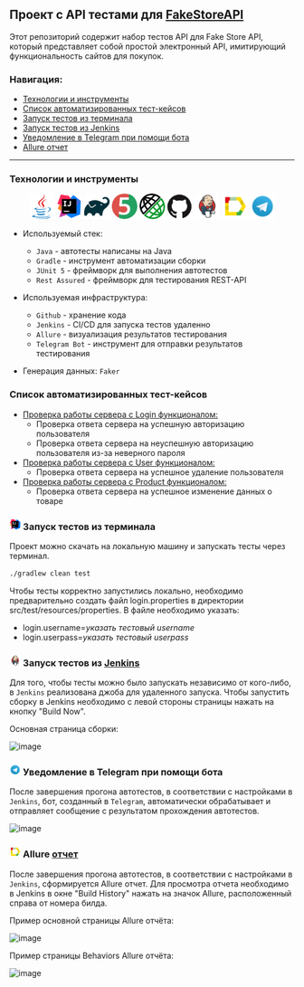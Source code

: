 ## Проект c API тестами для [FakeStoreAPI](https://fakestoreapi.com/)
Этот репозиторий содержит набор тестов API для Fake Store API, который представляет собой простой электронный API, имитирующий функциональность сайтов для покупок.

### Навигация:
* <a href="#tools">Технологии и инструменты</a>
* <a href="#cases">Список автоматизированных тест-кейсов</a>
* <a href="#console">Запуск тестов из терминала</a>
* <a href="#jenkins">Запуск тестов из Jenkins</a>
* <a href="#telegram">Уведомление в Telegram при помощи бота</a>
* <a href="#allure">Allure отчет</a>

____

<a id="tools"></a>
### <a name="Технологии и инструменты" style="color:black;"></a>Технологии и инструменты</a>
<p align="center">
<a href="https://www.java.com/">                      <img src="media/logos/java-original.svg"            width="45" height="45"    title="Java"/></a> 
<a href="https://www.jetbrains.com/idea/">            <img src="media/logos/intellij-original.svg"        width="45" height="45"    title="IntelliJ IDEA"/></a>   
<a href="https://gradle.org/">                        <img src="media/logos/gradle-original.svg"          width="45" height="45"    title="Gradle"/></a>
<a href="https://junit.org/junit5/">                  <img src="media/logos/junit-original.svg"           width="45" height="45"    title="JUnit 5"/></a>
<a href="https://rest-assured.io/">                   <img src="media/logos/restassured-original.png"     width="45" height="45"    title="Rest Assured"/></a>
<a href="https://github.com/">                        <img src="media/logos/github-original.svg"          width="45" height="45"    title="Github"/></a>
<a href="https://www.jenkins.io/">                    <img src="media/logos/jenkins-original.svg"         width="45" height="45"    title="Jenkins"/></a>  
<a href="https://github.com/allure-framework/allure2"><img src="media/logos/allure-original.svg"          width="45" height="45"    title="Allure"/></a> 
<a href="https://web.telegram.org/a/">                <img src="media/logos/telegram-original.svg"        width="45" height="45"    title="Telegram"/></a>
</p>

- Используемый стек:
  - <code>Java</code> - автотесты написаны на Java
  - <code>Gradle</code> - инструмент автоматизации сборки
  - <code>JUnit 5</code> - фреймворк для выполнения автотестов
  - <code>Rest Assured</code> - фреймворк для тестирования REST-API
  

- Используемая инфраструктура:
  - <code>Github</code> - хранение кода
  - <code>Jenkins</code> - CI/CD для запуска тестов удаленно
  - <code>Allure</code> - визуализация результатов тестирования
  - <code>Telegram Bot</code> - инструмент для отправки результатов тестирования


- Генерация данных: <code>Faker</code>

<a id="cases"></a>
### <a name="Список автоматизированных тест-кейсов" style="color:black;"></a>Список автоматизированных тест-кейсов</a>

- [Проверка работы сервера c Login функционалом:](https://github.com/kladkovaekaterina/fakestoreapi-api-tests/blob/main/src/test/java/api/tests/LoginTests.java)
  - Проверка ответа сервера на успешную авторизацию пользователя
  - Проверка ответа сервера на неуспешную авторизацию пользователя из-за неверного пароля
- [Проверка работы сервера с User функционалом:](https://github.com/kladkovaekaterina/fakestoreapi-api-tests/blob/main/src/test/java/api/tests/UserActionTests.java)
  - Проверка ответа сервера на успешное удаление пользователя
- [Проверка работы сервера с Product функционалом:](https://github.com/kladkovaekaterina/fakestoreapi-api-tests/blob/main/src/test/java/api/tests/ProductsActionTests.java)
  - Проверка ответа сервера на успешное изменение данных о товаре

<a id="console"></a>
### <a name="Запуск тестов из терминала" style="color:black;"></a><img src="media/logos/intellij-original.svg" width="20" height="20"/> Запуск тестов из терминала</a>

Проект можно скачать на локальную машину и запускать тесты через терминал.
 
```bash  
./gradlew clean test
```

Чтобы тесты корректно запустились локально, необходимо предварительно создать файл login.properties в директории src/test/resources/properties. 
В файле необходимо указать:
- login.username=*указать тестовый username*
- login.userpass=*указать тестовый userpass*

<a id="jenkins"></a>
### <a name="Запуск тестов из Jenkins" style="color:black;"></a><img src="media/logos/jenkins-original.svg" width="20" height="20"/> Запуск тестов из [Jenkins](https://jenkins.autotests.cloud/job/25-KatherineMiers-fakestoreapi-api-tests/)</a>

Для того, чтобы тесты можно было запускать независимо от кого-либо, в <code>Jenkins</code> реализована джоба для удаленного запуска.
Чтобы запустить сборку в Jenkins необходимо c левой стороны страницы нажать на кнопку "Build Now".

Основная страница сборки:

![image](https://github.com/kladkovaekaterina/fakestoreapi-api-tests/assets/93866007/601b3d66-bad7-47a8-afbd-eae5e8b7b5b7)


<a id="telegram"></a>
### <a name="Уведомление в Telegram при помощи бота" style="color:black;"></a><img src="media/logos/telegram-original.svg" width="20" height="20"/> Уведомление в Telegram при помощи бота</a>

После завершения прогона автотестов, в соответствии с настройками в <code>Jenkins</code>, бот, созданный в <code>Telegram</code>, автоматически обрабатывает и отправляет сообщение с результатом прохождения автотестов.

![image](https://github.com/kladkovaekaterina/fakestoreapi-api-tests/assets/93866007/366e1a1e-311a-4d5e-b784-4b585b117965)


<a id="allure"></a>
### <a name="Allure отчет" style="color:black;"></a><img src="media/logos/allure-original.svg" width="20" height="20"/></a> Allure [отчет](https://jenkins.autotests.cloud/job/25-KatherineMiers-lundenilona-tests/allure/)</a>

После завершения прогона автотестов, в соответствии с настройками в <code>Jenkins</code>, сформируется Allure отчет. Для просмотра отчета необходимо в Jenkins в окне "Build History" нажать на значок Allure, расположенный справа от номера билда. 

Пример основной страницы Allure отчёта: 

![image](https://github.com/kladkovaekaterina/fakestoreapi-api-tests/assets/93866007/84f24632-fd48-44a3-8924-5437b8e96869)

Пример страницы Behaviors Allure отчёта: 

![image](https://github.com/kladkovaekaterina/fakestoreapi-api-tests/assets/93866007/d7da4f95-885d-4e0d-a9a3-480c945fbb16)

